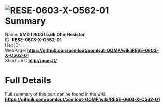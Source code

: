
![RESE-0603-X-O562-01](https://github.com/oomlout/oomlout-OOMP/blob/master/parts/RESE-0603-X-O562-01/RESE-0603-X-O562-01_420.jpg)   
Summary
=================
  
Name: __SMD (0603) 5.6k Ohm Resistor__    
ID: __RESE-0603-X-O562-01__   
Hex ID: ____   
WebPage: __https://github.com/oomlout/oomlout-OOMP/wiki/RESE-0603-X-O562-01__   
Short URL: __http://oom.lt/__   

Full Details
==========================
Full summary of this part can be found in the wiki:   
__https://github.com/oomlout/oomlout-OOMP/wiki/RESE-0603-X-O562-01__    

